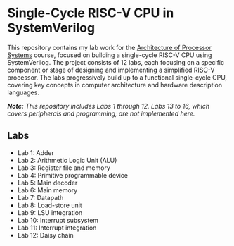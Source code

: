 # Single-Cycle RISC-V CPU in SystemVerilog

This repository contains my lab work for the [Architecture of Processor Systems](https://github.com/MPSU/APS/tree/master) course, focused on building a single-cycle RISC-V CPU using SystemVerilog. The project consists of 12 labs, each focusing on a specific component or stage of designing and implementing a simplified RISC-V processor. The labs progressively build up to a functional single-cycle CPU, covering key concepts in computer architecture and hardware description languages.

***Note:** This repository includes Labs 1 through 12. Labs 13 to 16, which covers peripherals and programming, are not implemented here.*

## Labs
- Lab 1: Adder
- Lab 2: Arithmetic Logic Unit (ALU)
- Lab 3: Register file and memory
- Lab 4: Primitive programmable device
- Lab 5: Main decoder
- Lab 6: Main memory
- Lab 7: Datapath
- Lab 8: Load-store unit
- Lab 9: LSU integration
- Lab 10: Interrupt subsystem
- Lab 11: Interrupt integration
- Lab 12: Daisy chain
